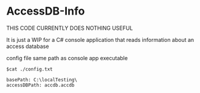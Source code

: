 # AccessDB-Info
THIS CODE CURRENTLY DOES NOTHING USEFUL

It is just a WIP for a C# console application that reads information about an access database

config file same path as console app executable

```
$cat ./config.txt

basePath: C:\localTesting\
accessDBPath: accdb.accdb
```
